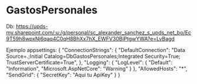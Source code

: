# GastosPersonales

Db: https://upds-my.sharepoint.com/:u:/g/personal/sc_alexander_sanchez_s_upds_net_bo/Ec9T59h8wpxNj6qaq4C0qH8BhXx7hX_EWFV30BiPtgwYWA?e=LvBagd

Ejemplo appsettings:
{
  "ConnectionStrings": {
    "DefaultConnection": "Data Source=.;Initial Catalog=DbGastosPersonales;Integrated Security=True; TrustServerCertificate=True",
  },
  "Logging": {
    "LogLevel": {
      "Default": "Information",
      "Microsoft.AspNetCore": "Warning"
    }
  },
  "AllowedHosts": "*",
  "SendGrid": {
    "SecretKey": "Aqui tu ApiKey"
  }
}
